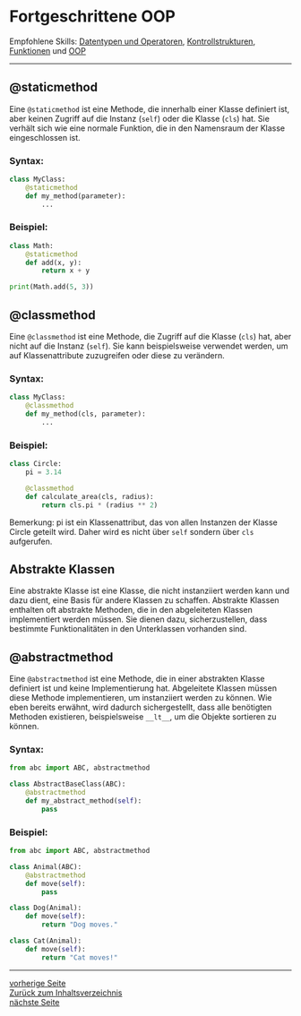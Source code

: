 # Fortgeschrittene OOP

Empfohlene Skills: [Datentypen und Operatoren](01_datentypen_operationen.md), [Kontrollstrukturen](02_kontrollstrukturen.md),
[Funktionen](09_funktionen.md) und [OOP](15_oop)

---

## @staticmethod

Eine `@staticmethod` ist eine Methode, die innerhalb einer Klasse definiert ist, aber keinen Zugriff auf die Instanz (`self`) 
oder die Klasse (`cls`) hat. Sie verhält sich wie eine normale Funktion, die in den Namensraum der Klasse eingeschlossen ist.

### Syntax:

```python
class MyClass:
    @staticmethod
    def my_method(parameter):
        ...
```

### Beispiel:

```python
class Math:
    @staticmethod
    def add(x, y):
        return x + y

print(Math.add(5, 3))  
```


## @classmethod

Eine `@classmethod` ist eine Methode, die Zugriff auf die Klasse (`cls`) hat, aber nicht auf die Instanz (`self`). 
Sie kann beispielsweise verwendet werden, um auf Klassenattribute zuzugreifen oder diese zu verändern.

### Syntax:

```python
class MyClass:
    @classmethod
    def my_method(cls, parameter):
        ...
```

### Beispiel:

```python
class Circle:
    pi = 3.14

    @classmethod
    def calculate_area(cls, radius):
        return cls.pi * (radius ** 2)
```

Bemerkung: pi ist ein Klassenattribut, das von allen Instanzen der Klasse Circle geteilt wird. Daher wird es nicht
über `self` sondern über `cls` aufgerufen.

## Abstrakte Klassen

Eine abstrakte Klasse ist eine Klasse, die nicht instanziiert werden kann und dazu dient, eine Basis für andere Klassen 
zu schaffen. Abstrakte Klassen enthalten oft abstrakte Methoden, die in den abgeleiteten Klassen implementiert werden müssen.
Sie dienen dazu, sicherzustellen, dass bestimmte Funktionalitäten in den Unterklassen vorhanden sind.

## @abstractmethod

Eine `@abstractmethod` ist eine Methode, die in einer abstrakten Klasse definiert ist und keine Implementierung hat. 
Abgeleitete Klassen müssen diese Methode implementieren, um instanziiert werden zu können. Wie eben bereits erwähnt, wird
dadurch sichergestellt, dass alle benötigten Methoden existieren, beispielsweise `__lt__`, um die Objekte sortieren zu können.

### Syntax:

```python
from abc import ABC, abstractmethod

class AbstractBaseClass(ABC):
    @abstractmethod
    def my_abstract_method(self):
        pass
```

### Beispiel:

```python
from abc import ABC, abstractmethod

class Animal(ABC):
    @abstractmethod
    def move(self):
        pass

class Dog(Animal):
    def move(self):
        return "Dog moves."

class Cat(Animal):
    def move(self):
        return "Cat moves!"
```

---

[vorherige Seite](16_vererbung)  
[Zurück zum Inhaltsverzeichnis](00_inhaltsverzeichnis.md)  
[nächste Seite](18_exceptions)